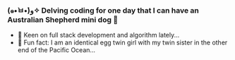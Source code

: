 ### (๑•̀ㅂ•́)و✧ Delving coding for one day that I can have an Australian Shepherd mini dog 🐶
- 🌱 Keen on full stack development and algorithm lately...
- 👯 Fun fact: I am an identical egg twin girl with my twin sister in the other end of the Pacific Ocean...



<!--
**summeringrid/summeringrid** is a ✨ _special_ ✨ repository because its `README.md` (this file) appears on your GitHub profile.

Here are some ideas to get you started:

- 🔭 I’m currently working on delving coding for one day that I can have an Australian Shepherd mini dog(๑•̀ㅂ•́)و✧
- 🌱 I’m currently learning OOD in Java and Datastrucutre in C...
- 👯 I’m looking to collaborate on building up a social network for female Asian technologists...
- 📫 How to reach me: 
- 😄 Pronouns: Xiaoying - https://bit.ly/3or6YPz 
- ⚡ Fun fact: I am an identical egg twin girl with my twin sister in the other end of the Pacific Ocean...
### Do not go gentle into that good night ✧
-->

